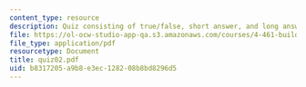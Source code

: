 ```yaml
---
content_type: resource
description: Quiz consisting of true/false, short answer, and long answer sections.
file: https://ol-ocw-studio-app-qa.s3.amazonaws.com/courses/4-461-building-technology-i-materials-and-construction-fall-2004/b8317205a9b8e3ec128208b8bd8296d5_quiz02.pdf
file_type: application/pdf
resourcetype: Document
title: quiz02.pdf
uid: b8317205-a9b8-e3ec-1282-08b8bd8296d5
---
```

